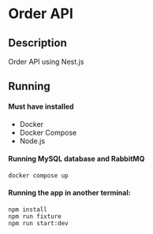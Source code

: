 # Order API

## Description

Order API using Nest.js

## Running

#### Must have installed

- Docker
- Docker Compose
- Node.js


#### Running MySQL database and RabbitMQ

```shell
docker compose up
```


#### Running the app in another terminal:

```shell
npm install
npm run fixture
npm run start:dev
```